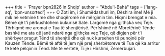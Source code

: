 +++
title = 'Prayer bpn2826 in Shqip'
author = "Abdu'l-Bahá"
tags = ['lang-sq', 'bpn-unsorted']
+++
O Zoti im, i Shumëdashuri im, Dëshira ime! Më ji mik në vetminë time dhe shoqëromë në mërgimin tim. Hiqmi brengat e mia. Bëmë që t'i përkushtohem bukurisë Sate. Largomë nga gjithçka veç Teje. Tërhiqmë me aromat e Tua të shenjtërisë. Përfshimë në Mbretërinë Tënde bashkë me ata që janë ndarë nga gjithçka veç Teje, që digjen për t'i shërbyer pragut Tënd të shenjtë dhe që nuk kursehen të punojnë për Kauzën Tënde. Bëmë të aftë të jem një prej shërbëtoreve të Tua që ka arritur të ketë pëlqimin Tënd. Me të vërtetë, Ti je i Hirshmi, Zemërbujari.
